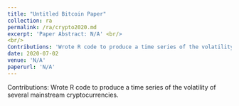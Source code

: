 ```yaml
---
title: "Untitled Bitcoin Paper"
collection: ra
permalink: /ra/crypto2020.md
excerpt: 'Paper Abstract: N/A' <br/>
<br/>
Contributions: 'Wrote R code to produce a time series of the volatility of several mainstream cryptocurrencies.'
date: 2020-07-02
venue: 'N/A'
paperurl: 'N/A'
---
```

Contributions: Wrote R code to produce a time series of the volatility of several mainstream cryptocurrencies.
